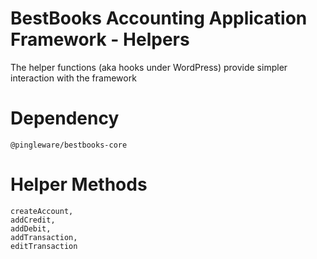 # BestBooks Accounting Application Framework - Helpers
The helper functions (aka hooks under WordPress) provide simpler interaction with the framework

# Dependency

    @pingleware/bestbooks-core

# Helper Methods

    createAccount,
    addCredit,
    addDebit,
    addTransaction,
    editTransaction
